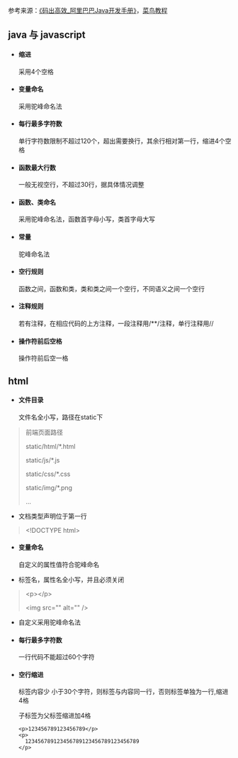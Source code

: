 参考来源：[《码出高效_阿里巴巴Java开发手册》](https://github.com/chjw8016/alibaba-java-style-guide)，[菜鸟教程](https://www.runoob.com/html/html5-syntax.html)

## java 与 javascript

* #### 缩进

    采用4个空格

* #### 变量命名

    采用驼峰命名法

* #### 每行最多字符数

    单行字符数限制不超过120个，超出需要换行，其余行相对第一行，缩进4个空格

* #### 函数最大行数

    一般无视空行，不超过30行，据具体情况调整

* #### 函数、类命名

    采用驼峰命名法，函数首字母小写，类首字母大写

* #### 常量

    驼峰命名法

* #### 空行规则

    函数之间，函数和类，类和类之间一个空行，不同语义之间一个空行

* #### 注释规则

    若有注释，在相应代码的上方注释，一段注释用/**/注释，单行注释用//

* #### 操作符前后空格

    操作符前后空一格

## html

* #### 文件目录

  文件名全小写，路径在static下

> 前端页面路径
>
> static/html/\*.html
>
> static/js/\*.js
>
> static/css/\*.css
>
> static/img/\*.png
>
> ...

* 文档类型声明位于第一行

> \<!DOCTYPE html\>

* #### 变量命名

  自定义的属性值符合驼峰命名

* 标签名，属性名全小写，并且必须关闭

> \<p>\</p>  
>
> \<img src="" alt="" />   

* 自定义采用驼峰命名法

* #### 每行最多字符数

  一行代码不能超过60个字符

* #### 空行缩进

  标签内容少 小于30个字符，则标签与内容同一行，否则标签单独为一行,缩进4格

  子标签为父标签缩进加4格

  ```
  <p>123456789123456789</p>
  <p>
  	123456789123456789123456789123456789
  </p>
  ```

